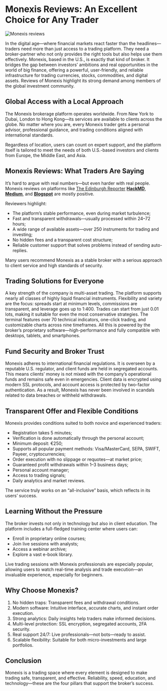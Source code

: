 # Monexis Reviews: An Excellent Choice for Any Trader
![Monexis reviews](https://github.com/user-attachments/assets/a8428a5c-203c-4ca2-a705-0e64a111d4b9)

In the digital age—where financial markets react faster than the headlines—traders need more than just access to a trading platform. They need a broker-partner who not only provides the right tools but also helps use them effectively. Monexis, based in the U.S., is exactly that kind of broker. It bridges the gap between investors’ ambitions and real opportunities in the world of big finance, offering a powerful, user-friendly, and reliable infrastructure for trading currencies, stocks, commodities, and digital assets. Reviews of Monexis highlight its strong demand among members of the global investment community.

## Global Access with a Local Approach
The Monexis brokerage platform operates worldwide. From New York to Dubai, London to Hong Kong—its services are available to clients across the globe. No matter where you are, every Monexis trader gets a personal advisor, professional guidance, and trading conditions aligned with international standards.

Regardless of location, users can count on expert support, and the platform itself is tailored to meet the needs of both U.S.-based investors and clients from Europe, the Middle East, and Asia.

## Monexis Reviews: What Traders Are Saying
It’s hard to argue with real numbers—but even harder with real people. Monexis reviews on platforms like [The Edinburgh Reporter](https://theedinburghreporter.co.uk/2025/07/monexis-reviews-a-broker-you-can-trust/) **[HackMD](https://hackmd.io/@jA0dNRaiRpGXWGxIvngSqg/HkEUJojHle)**, **[Medium](https://medium.com/@Monexis/monexis-reviews-a-reliable-broker-or-not-a3b6f9d45d81)**, and **[Blogspot](https://mone-xis.blogspot.com/2025/07/monexis-reviews-american-standard-of.html)** are mostly positive.

Reviewers highlight:

* The platform’s stable performance, even during market turbulence;
* Fast and transparent withdrawals—usually processed within 24–72 hours;
* A wide range of available assets—over 250 instruments for trading and investing;
* No hidden fees and a transparent cost structure;
* Reliable customer support that solves problems instead of sending auto-replies.

Many users recommend Monexis as a stable broker with a serious approach to client service and high standards of security.

## Trading Solutions for Everyone
A key strength of the company is multi-asset trading. The platform supports nearly all classes of highly liquid financial instruments.
Flexibility and variety are the focus: spreads start at minimum levels, commissions are transparent, and leverage goes up to 1:400. Trades can start from just 0.01 lots, making it suitable for even the most conservative strategies.
The terminal features over 70 technical indicators, one-click trading, and customizable charts across nine timeframes. All this is powered by the broker’s proprietary software—high-performance and fully compatible with desktops, tablets, and smartphones.

## Fund Security and Broker Trust
Monexis adheres to international financial regulations. It is overseen by a reputable U.S. regulator, and client funds are held in segregated accounts. This means clients’ money is not mixed with the company’s operational funds and remains safe even in emergencies.
Client data is encrypted using modern SSL protocols, and account access is protected by two-factor authentication. As a result, Monexis has never been involved in scandals related to data breaches or withheld withdrawals.

## Transparent Offer and Flexible Conditions
Monexis provides conditions suited to both novice and experienced traders:

* Registration takes 5 minutes;
* Verification is done automatically through the personal account;
* Minimum deposit: €250;
* Supports all popular payment methods: Visa/MasterCard, SEPA, SWIFT, Payeer, cryptocurrencies;
* Order execution with no slippage or requotes—at market price;
* Guaranteed profit withdrawals within 1–3 business days;
* Personal account manager;
* Access to trading signals;
* Daily analytics and market reviews.

The service truly works on an “all-inclusive” basis, which reflects in its users’ success.

## Learning Without the Pressure
The broker invests not only in technology but also in client education. The platform includes a full-fledged training center where users can:

* Enroll in proprietary online courses;
* Join live sessions with analysts;
* Access a webinar archive;
* Explore a vast e-book library.

Live trading sessions with Monexis professionals are especially popular, allowing users to watch real-time analysis and trade execution—an invaluable experience, especially for beginners.

## Why Choose Monexis?
1. No hidden traps: Transparent fees and withdrawal conditions.
2. Modern software: Intuitive interface, accurate charts, and instant order execution.
3. Strong analytics: Daily insights help traders make informed decisions.
4. Multi-level protection: SSL encryption, segregated accounts, 2FA security.
5. Real support 24/7: Live professionals—not bots—ready to assist.
6. Scalable flexibility: Suitable for both micro-investments and large portfolios.

## Conclusion
Monexis is a trading space where every element is designed to make trading safe, transparent, and effective. Reliability, speed, education, and technology—these are the four pillars that support the broker’s success.
